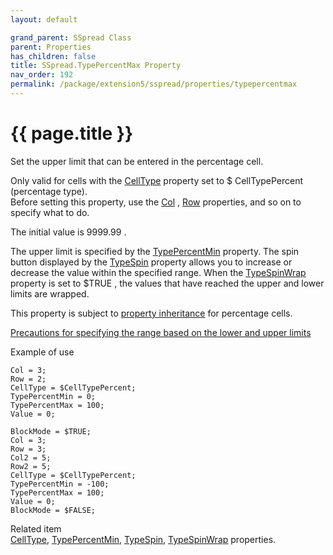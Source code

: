 ```yaml
---
layout: default

grand_parent: SSpread Class
parent: Properties
has_children: false
title: SSpread.TypePercentMax Property
nav_order: 192
permalink: /package/extension5/sspread/properties/typepercentmax
---
```

# {{ page.title }}

Set the upper limit that can be entered in the percentage cell.

Only valid for cells with the <a href="/package/extension5/sspread/properties/celltype">CellType</a> property set to $ CellTypePercent (percentage type).
<br>Before setting this property, use the <a href="/package/extension5/sspread/properties/col">Col</a> , <a href="/package/extension5/sspread/properties/row">Row</a> properties, and so on to specify what to do.

The initial value is 9999.99 .

The upper limit is specified by the <a href="/package/extension5/sspread/properties/typepercentmin">TypePercentMin</a> property.
The spin button displayed by the <a href="/package/extension5/sspread/properties/typespin">TypeSpin</a> property allows you to increase or decrease the value within the specified range. When the <a href="/package/extension5/sspread/properties/typespinwrap">TypeSpinWrap</a> property is set to $TRUE , the values ​​that have reached the upper and lower limits are wrapped.

This property is subject to <a href="/package/extension5/sspread/properties/celltype#property-inheritance-for-each-cell-data-type">property inheritance</a> for percentage cells.

<a href="/package/extension5/sspread/#precautions-for-specifying-the-range-based-on-the-lower-and-upper-limits-">Precautions for specifying the range based on the lower and upper limits</a>

Example of use
```
Col = 3;
Row = 2;
CellType = $CellTypePercent;
TypePercentMin = 0;
TypePercentMax = 100;
Value = 0;
 
BlockMode = $TRUE;
Col = 3;
Row = 3;
Col2 = 5;
Row2 = 5;
CellType = $CellTypePercent;
TypePercentMin = -100;
TypePercentMax = 100;
Value = 0;
BlockMode = $FALSE;
```

Related item<br>
<a href="/package/extension5/sspread/properties/celltype">CellType</a>, <a href="/package/extension5/sspread/properties/typepercentmin">TypePercentMin</a>, <a href="/package/extension5/sspread/properties/typespin">TypeSpin</a>, <a href="/package/extension5/sspread/properties/typespinwrap">TypeSpinWrap</a> properties.